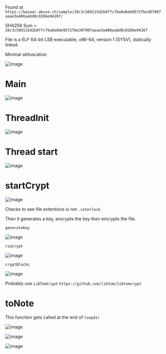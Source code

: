 
Found at `https://bazaar.abuse.ch/sample/28c3c50d115d2b8ffc7ba0a8de9572fbe307907aaae3a486aabd8c0266e9426f/`

SHA256 Sum = `28c3c50d115d2b8ffc7ba0a8de9572fbe307907aaae3a486aabd8c0266e9426f`

File is a ELF 64-bit LSB executable, x86-64, version 1 (SYSV), statically linked. 

Minimal obfuscation

![image](https://github.com/user-attachments/assets/cd577b6f-6331-4207-8de9-0bd348baef51)

# Main

![image](https://github.com/user-attachments/assets/77781ea3-d3c4-4b69-b9eb-b67ffe2e735d)

# ThreadInit

![image](https://github.com/user-attachments/assets/1201f036-de22-49bd-99a8-76afe373c24e)

# Thread start

![image](https://github.com/user-attachments/assets/ab98576a-5404-4ada-85f3-233ddad9753d)

# startCrypt

![image](https://github.com/user-attachments/assets/1f8f5e46-98ce-4044-84a4-4380da5e17f3)

Checks to see file extentions is not `.interlock`

Then it generates a key, encrypts the key then encrypts the file.

`generateKey`

![image](https://github.com/user-attachments/assets/df85dcf4-a31e-4f5e-9fcd-f5c2b83c1485)


`rsaCrypt`

![image](https://github.com/user-attachments/assets/024a407b-7f55-4415-8449-a9628712d2ec)


`cryptBlocks`

![image](https://github.com/user-attachments/assets/96c7cff8-4222-4fc0-b1e9-0aff5e35f56f)


Probably use `LibTomCrypt`
`https://github.com/libtom/libtomcrypt`


# toNote

This function gets called at the end of `loopdir`

![image](https://github.com/user-attachments/assets/478e48f8-7768-4986-b686-6ae642db594a)


![image](https://github.com/user-attachments/assets/53f0a11b-0f41-4bba-a8ea-9583a3dc20de)

![image](https://github.com/user-attachments/assets/66551f0c-1cfb-4a8d-a72e-f091f36ae875)
